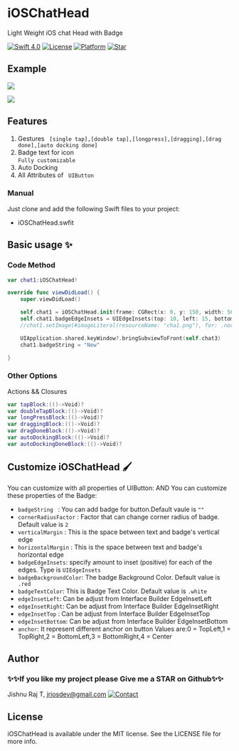 # iOSChatHead
Light Weight iOS chat Head with Badge

[![Swift 4.0](https://img.shields.io/badge/Swift-4-orange.svg?style=flat)](https://developer.apple.com/swift/)
[![License](https://img.shields.io/badge/license-MIT-blue.svg?style=flat)](LICENSE)
[![Platform](https://img.shields.io/badge/platform-ios-blue.svg?style=flat)](https://cocoapods.org/pods/iOSDropDown)
[![Star](https://img.shields.io/amo/stars/dustman.svg?style=flat)]()



## Example
[![](https://raw.githubusercontent.com/jriosdev/iOSChatHead/master/images/1.gif)](images/1.gif)

[![](https://raw.githubusercontent.com/jriosdev/iOSChatHead/master/images/2.gif)](images/2.gif)



## Features
1. Gestures
        ` [single tap],[double tap],[longpress],[dragging],[drag done],[auto docking done]`
2. Badge text for icon  
        ` Fully customizable `
3. Auto Docking
4. All Attributes of ` UIButton`



### Manual

Just clone and add the following Swift files to your project:
- iOSChatHead.swfit

## Basic usage ✨



### Code Method
```swift
var chat1:iOSChatHead!

override func viewDidLoad() {
    super.viewDidLoad()

    self.chat1 = iOSChatHead.init(frame: CGRect(x: 0, y: 150, width: 50, height: 50))
    self.chat1.badgeEdgeInsets = UIEdgeInsets(top: 10, left: 15, bottom: 0, right: 15)
    //chat1.setImage(#imageLiteral(resourceName: "cha1.png"), for: .normal)

    UIApplication.shared.keyWindow?.bringSubviewToFront(self.chat3)
    chat1.badgeString = "New"

}
```
### Other Options
Actions && Closures

```swift
var tapBlock:(()->Void)? 
var doubleTapBlock:(()->Void)?
var longPressBlock:(()->Void)?
var draggingBlock:(()->Void)?
var dragDoneBlock:(()->Void)?
var autoDockingBlock:(()->Void)?
var autoDockingDoneBlock:(()->Void)?

````


## Customize iOSChatHead 🖌
You can customize with all properties of UIButton:
AND
You can customize these properties of the Badge:
- `badgeString ` : You can add badge for button.Default vaule is `""`
- `cornerRadiusFactor` : Factor that can change corner radius of badge. Default value is `2`
- `verticalMargin` : This is the space between text and badge's vertical edge 
- `horizontalMargin` : This is the space between text and badge's horizontal edge
- `badgeEdgeInsets`:  specify amount to inset (positive) for each of the edges. Type  is `UIEdgeInsets ` 
- `badgeBackgroundColor`: The  badge Background Color. Default value is  ` .red`
- `badgeTextColor`: This is Badge Text Color. Default value is `.white`
- `edgeInsetLeft`: Can be adjust from Interface Builder EdgeInsetLeft
- `edgeInsetRight`: Can be adjust from Interface Builder EdgeInsetRight
- `edgeInsetTop` : Can be adjust from Interface Builder EdgeInsetTop
- `edgeInsetBottom`:  Can be adjust from Interface Builder EdgeInsetBottom
- `anchor`: It represent different anchor on button Values are:0 = TopLeft,1 = TopRight,2 = BottomLeft,3 = BottomRight,4 = Center


## Author
### ✨✨If you like my project please Give me a STAR on Github✨✨
Jishnu Raj T, jriosdev@gmail.com
[![Contact](https://img.shields.io/badge/Contact-%40jishnurajt-blue.svg?style=flat)](https://twitter.com/jishnurajt)

## License

iOSChatHead is available under the MIT license. See the LICENSE file for more info.
